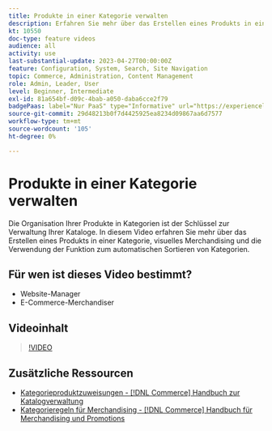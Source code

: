 ```yaml
---
title: Produkte in einer Kategorie verwalten
description: Erfahren Sie mehr über das Erstellen eines Produkts in einer Kategorie, visuelles Merchandising und die Verwendung der Funktion zum automatischen Sortieren von Kategorien.
kt: 10550
doc-type: feature videos
audience: all
activity: use
last-substantial-update: 2023-04-27T00:00:00Z
feature: Configuration, System, Search, Site Navigation
topic: Commerce, Administration, Content Management
role: Admin, Leader, User
level: Beginner, Intermediate
exl-id: 81a654bf-d09c-4bab-a050-daba6cce2f79
badgePaas: label="Nur PaaS" type="Informative" url="https://experienceleague.adobe.com/de/docs/commerce/user-guides/product-solutions" tooltip="Gilt nur für Adobe Commerce in Cloud-Projekten (von Adobe verwaltete PaaS-Infrastruktur) und lokale Projekte."
source-git-commit: 29d48213b0f7d4425925ea8234d09867aa6d7577
workflow-type: tm+mt
source-wordcount: '105'
ht-degree: 0%

---
```


# Produkte in einer Kategorie verwalten

Die Organisation Ihrer Produkte in Kategorien ist der Schlüssel zur Verwaltung Ihrer Kataloge. In diesem Video erfahren Sie mehr über das Erstellen eines Produkts in einer Kategorie, visuelles Merchandising und die Verwendung der Funktion zum automatischen Sortieren von Kategorien.

## Für wen ist dieses Video bestimmt?

- Website-Manager
- E-Commerce-Merchandiser

## Videoinhalt

>[!VIDEO](https://video.tv.adobe.com/v/343747?quality=12&learn=on)

## Zusätzliche Ressourcen

- [Kategorieproduktzuweisungen - [!DNL Commerce] Handbuch zur Katalogverwaltung](https://experienceleague.adobe.com/docs/commerce-admin/catalog/categories/products-in-category/categories-product-assignments.html?lang=de)
- [Kategorieregeln für Merchandising - [!DNL Commerce] Handbuch für Merchandising und Promotions](https://experienceleague.adobe.com/docs/commerce-admin/marketing/merchandising/visual-merch/category-product-rules.html?lang=de)
